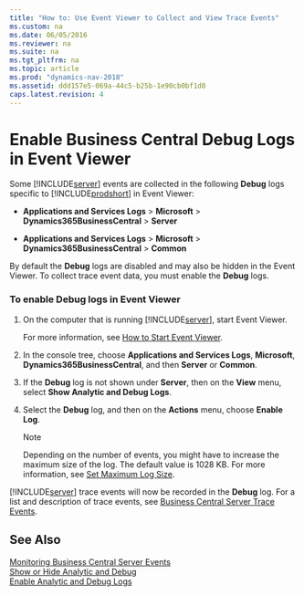 ```yaml
---
title: "How to: Use Event Viewer to Collect and View Trace Events"
ms.custom: na
ms.date: 06/05/2016
ms.reviewer: na
ms.suite: na
ms.tgt_pltfrm: na
ms.topic: article
ms.prod: "dynamics-nav-2018"
ms.assetid: ddd157e5-069a-44c5-b25b-1e90cb0bf1d0
caps.latest.revision: 4
---
```

# Enable Business Central Debug Logs in Event Viewer

Some [!INCLUDE[server](../developer/includes/server.md)] events are collected in the following **Debug** logs specific to [!INCLUDE[prodshort](../developer/includes/prodshort.md)] in Event Viewer:

-   **Applications and Services Logs** > **Microsoft** > **Dynamics365BusinessCentral** > **Server**

- **Applications and Services Logs** > **Microsoft** > **Dynamics365BusinessCentral** > **Common**

By default the **Debug** logs are disabled and may also be hidden in the Event Viewer. To collect trace event data, you must enable the **Debug** logs.  
  
### To enable Debug logs in Event Viewer  
  
1.  On the computer that is running [!INCLUDE[server](../developer/includes/server.md)], start Event Viewer.  
  
     For more information, see [How to Start Event Viewer](http://technet.microsoft.com/en-us/library/gg163894.aspx).  
  
2.  In the console tree, choose **Applications and Services Logs**, **Microsoft**, **Dynamics365BusinessCentral**, and then **Server** or **Common**.  
  
3.  If the **Debug** log is not shown under **Server**, then on the **View** menu, select **Show Analytic and Debug Logs**.  
  
4.  Select the **Debug** log, and then on the **Actions** menu, choose **Enable Log**.  
  
    > [!NOTE]  
    >  Depending on the number of events, you might have to increase the maximum size of the log. The default value is 1028 KB. For more information, see [Set Maximum Log Size](http://go.microsoft.com/fwlink/?LinkID=517563).  
  
 [!INCLUDE[server](../developer/includes/server.md)] trace events will now be recorded in the **Debug** log. For a list and description of trace events, see [Business Central Server Trace Events](server-trace-events.md).  
  
## See Also  
 [Monitoring Business Central Server Events](monitor-server-events.md)    
 [Show or Hide Analytic and Debug](http://technet.microsoft.com/en-us/library/cc766275.aspx)   
 [Enable Analytic and Debug Logs](http://technet.microsoft.com/en-us/library/cc749492.aspx)
